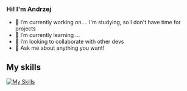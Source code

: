 ### Hi! I'm Andrzej 
- 🔭 I’m currently working on ... I'm studying, so I don't have time for projects
- 🌱 I’m currently learning ...
- 👯 I’m looking to collaborate with other devs
- 💬 Ask me about anything you want!

## My skills
<!-- https://github.com/tandpfun/skill-icons -->
[![My Skills](https://skillicons.dev/icons?i=py,pytorch,django,flask,java,spring,c,js,css,linux,postgres,aws,docker,git,figma&theme=dark)](https://skillicons.dev)

<!-- # StackOverflow Activity -->
<!-- STACKOVERFLOW:START -->
<!-- STACKOVERFLOW:END -->

<!-- ![11jolek11's github stats](https://github-readme-stats.vercel.app/api?username=11jolek11&show_icons=true&theme=nord) -->
